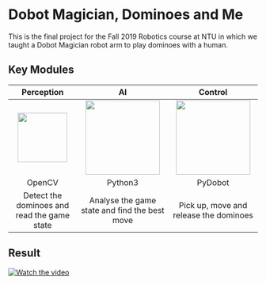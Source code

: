 # Dobot Magician, Dominoes and Me

This is the final project for the Fall 2019 Robotics course at NTU in which we taught a Dobot Magician robot arm to play dominoes with a human.

## Key Modules

| Perception    |   AI  | Control   |
| :---: | :---: | :---: |
| <img src="https://opencv.org/wp-content/uploads/2019/02/opencv-logo-1.png" width="100"> | <img src="https://image.freepik.com/free-vector/brain-logo-template_15146-28.jpg" width="150"> | <img src="https://yt3.ggpht.com/a-/AN66SAxJ4HOFNSU5S1MwTgzhQCdwPNGEixYalis6ZA=s900-mo-c-c0xffffffff-rj-k-no" width="150">     |
| OpenCV  | Python3 | PyDobot | 
| Detect the dominoes and read the game state | Analyse the game state and find the best move | Pick up, move and release the dominoes |

## Result

[![Watch the video](https://img.youtube.com/vi/2zgxg1RJdLI/hqdefault.jpg)](https://youtu.be/2zgxg1RJdLI)
